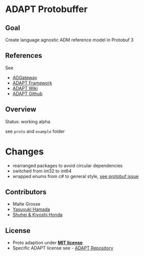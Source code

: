 # ADAPT Protobuffer

## Goal
Create language agnostic ADM reference model in Protobuf 3

## References
See
- [AGGateway](https://www.aggateway.org/)
- [ADAPT Framework](https://adaptframework.org/)
- [ADAPT Wiki](https://aggateway.atlassian.net/wiki/spaces/ADM/pages/53248025/ADAPT+Common+Object+Model+Documentation)
- [ADAPT Github](https://github.com/ADAPT/ADAPT/)

## Overview
Status: working alpha

see `proto` and `example` folder

# Changes
- rearranged packages to avoid circular dependencies
- switched from int32 to int64
- wrapped enums from c# to general style, [see protobuf issue](https://github.com/protocolbuffers/protobuf/issues/67#issuecomment-289843177)

## Contributors
- Malte Grosse
- [Yasuyuki Hamada](https://agri-info-design.com)
- [Shuhei & Kiyoshi Honda](https://listenfield.com)

## License
- Proto adaption under **[MIT license](http://opensource.org/licenses/mit-license.php)**
- Specific ADAPT license see - [ADAPT Repository](https://github.com/ADAPT/ADAPT/)
